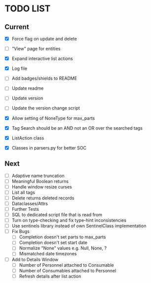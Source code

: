 # TODO LIST
## Current
- [x] Force flag on update and delete
- [ ] "View" page for entities
- [x] Expand interactive list actions
- [x] Log file
- [ ] Add badges/shields to README
- [ ] Update readme
- [ ] Update version
- [ ] Update the version change script
- [x] Allow setting of NoneType for max_parts
- [x] Tag Search should be an AND not an OR over the searched tags

- [x] ListAction class
- [x] Classes in parsers.py for better SOC

## Next
- [ ] Adaptive name truncation
- [ ] Meaningful Boolean returns
- [ ] Handle window resize curses
- [ ] List all tags
- [ ] Delete returns deleted records
- [ ] Dataclasses/Attrs
- [ ] Further Tests
- [ ] SQL to dedicated script file that is read from
- [ ] Turn on type-checking and fix type-hint inconsistencies
- [ ] Use sentinels library instead of own SentinelClass implementation
- [ ] Fix Bugs
    - [ ] Completion doesn't set parts to max_parts
    - [ ] Completion doesn't set start date
    - [ ] Normalize "None" values e.g. Null, None, ?
    - [ ] Mismatched date timezones
- [ ] Add to Details Window
    - [ ] Number of Personnel attached to Consumable
    - [ ] Number of Consumables attached to Personnel
    - [ ] Refresh details after list action